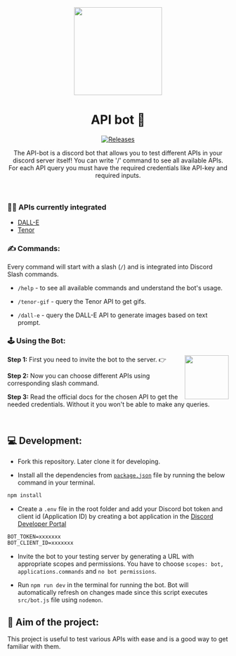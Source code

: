 <div align="center">
<img src="https://user-images.githubusercontent.com/55504616/225830453-7b428ef9-ad78-466a-9c09-2326dc9bba8e.png" height=200>
<h1>API bot 🤖</h1>

[![Releases](https://github.com/Ananya2001-an/API-bot/actions/workflows/release.yml/badge.svg)](https://github.com/Ananya2001-an/API-bot/actions/workflows/release.yml)

<p>The API-bot is a discord bot that allows you to test different APIs in your discord server itself! You can write '/' command to see all available APIs. For each API query you must have the required credentials like API-key and required inputs.</p>
</div>

<br>

### 👨‍💻 APIs currently integrated

- [DALL-E](https://platform.openai.com/docs/guides/images/introduction)
- [Tenor](https://developers.google.com/tenor/guides/quickstart)

### ✍️ Commands:

Every command will start with a slash (`/`) and is integrated into Discord Slash commands.
  
- `/help` - to see all available commands and understand the bot's usage.
  
- `/tenor-gif` - query the Tenor API to get gifs.
  
- `/dall-e` - query the DALL-E API to generate images based on text prompt.

### 🕹️ Using the Bot:

**Step 1:** First you need to invite the bot to the server. 👉 <a href="https://discord.com/api/oauth2/authorize?client_id=1085946999888691201&permissions=0&scope=bot%20applications.commands"><img align="right" height=100 src="https://user-images.githubusercontent.com/55504616/225830453-7b428ef9-ad78-466a-9c09-2326dc9bba8e.png"><a>
 
**Step 2:** Now you can choose different APIs using corresponding slash command.

**Step 3:** Read the official docs for the chosen API to get the needed credentials. Without it you won't be able to make any queries.

<br/>

## 💻 Development:

- Fork this repository. Later clone it for developing.
 
- Install all the dependencies from [`package.json`](/package.json) file by running the below command in your terminal.
```sh
npm install 
```

- Create a `.env` file in the root folder and add your Discord bot token and client id (Application ID) by creating a bot application in the [Discord Developer Portal](https://discord.com/developers/applications)
   
```txt
BOT_TOKEN=xxxxxxx
BOT_CLIENT_ID=xxxxxxx
```
   
- Invite the bot to your testing server by generating a URL with appropriate scopes and permissions. You have to choose `scopes: bot, applications.commands` and `no bot permissions`. 

- Run `npm run dev` in the terminal for running the bot. Bot will automatically refresh on changes made since this script executes `src/bot.js` file using `nodemon`. 
  
## 🎯 Aim of the project:

This project is useful to test various APIs with ease and is a good way to get familiar with them. 
